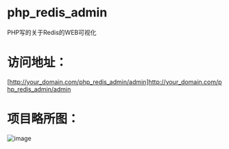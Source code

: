 # php_redis_admin  
PHP写的关于Redis的WEB可视化  

# 访问地址： 
[http://your_domain.com/php_redis_admin/admin]http://your_domain.com/php_redis_admin/admin  

# 项目略所图： 
![image](https://github.com/yunkaiyueming/php_redis_admin/blob/master/shot.png) 

